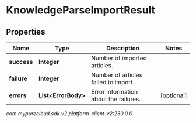 # KnowledgeParseImportResult


## Properties

| Name | Type | Description | Notes |
| ------------ | ------------- | ------------- | ------------- |
| **success** | **Integer** | Number of imported articles. |  |
| **failure** | **Integer** | Number of articles failed to import. |  |
| **errors** | [**List&lt;ErrorBody&gt;**](ErrorBody) | Error information about the failures. |  [optional] |




_com.mypurecloud.sdk.v2:platform-client-v2:230.0.0_
